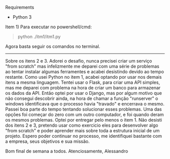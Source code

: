 Requirements
- Python 3

Item 1)
Para executar no powershell/cmd:
> python ./itm1/itm1.py

Agora basta seguir os comandos no terminal.



----

Sobre os itens 2 e 3.
Adorei o desafio, nunca precisei criar um serviço "from scratch" mas infelizmente me deparei com uma série de problemas ao tentar instalar algumas ferramentes e acabei desistindo devido ao tempo restante.
Como usei Python no item 1, acabei optando por usar nos demais itens a mesma linguagem. Tentei usar o Flask, para criar uma API simples, mas me deparei com problema na hora de criar um banco para armazenar os dados da API.
Então optei por usar o Django, mas por algum motivo que não consegui descobrir ainda, na hora de chamar a função "runserver" o windows identificava que o processo havia "travado" e encerrava o mesmo.
Passei boa parte do tempo tentando solucionar esses problemas. Uma das opções foi começar do zero com um outro computador, e foi quando deram os mesmos problemas.
Optei por entregar pelo menos o item 1.
Não desisti dos itens 2 e 3, pretendo usar como exercicio eles para desenvolver algo "from scratch" e poder aprender mais sobre toda a estrutura inicial de um projeto.
Espero poder continuar no processo, me identifiquei bastante com a empresa, seus objetivos e sua missão.

Bom final de semana a todos.
Atenciosamente,
Alessandro